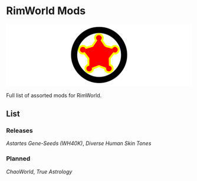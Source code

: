 # RimWorld Mods

![204 RimWorld mods logo](https://raw.githubusercontent.com/20-Four-Systems/rimworld-mods/master/images/204-rimworld.png)

Full list of assorted mods for RimWorld.

## List

### Releases
*Astartes Gene-Seeds (WH40K)*, *Diverse Human Skin Tones*

### Planned

*ChaoWorld*, *True Astrology*
